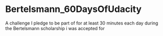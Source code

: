 # Bertelsmann_60DaysOfUdacity
A challenge I pledge to be part of for at least 30 minutes each day during the Bertelsmann scholarship i was accepted for
